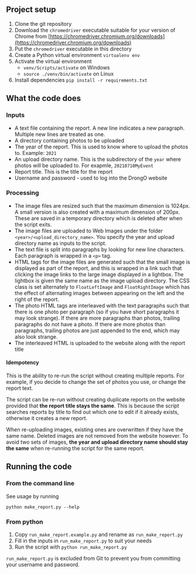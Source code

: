 ## Project setup
1. Clone the git repository
1. Download the `chromedriver` executable suitable for your version of Chrome from [https://chromedriver.chromium.org/downloads](https://chromedriver.chromium.org/downloads)
1. Put the `chromedriver` executable in this directory
1. Create a Python virtual environment `virtualenv env`
1. Activate the virtual environment 
   * `venv/Scripts/activate` on Windows
   * `source ./venv/bin/activate` on Linux
1. Install dependencies `pip install -r requirements.txt`

## What the code does
### Inputs
* A text file containing the report. A new line indicates a new paragraph. Multiple new lines are treated as one.
* A directory containing photos to be uploaded
* The year of the report. This is used to know where to upload the photos to. Example: `2021`
* An upload directory name. This is the subdirectory of the `year` where photos will be uploaded to. For exapmle, `20210710MyEvent`
* Report title. This is the title for the report
* Username and password - used to log into the DrongO website

### Processing
* The image files are resized such that the maximum dimension is 1024px. A small version is also created with a maximum dimension of 200px. These are saved in a temporary directory which is deleted after when the script exits.
* The image files are uploaded to Web Images under the folder `<year>/<upload_directory_name>`. You specify the year and upload directory name as inputs to the script.
* The text file is split into paragraphs by looking for new line characters. Each paragraph is wrapped in a `<p>` tag.
* HTML tags for the image files are generated such that the small image is displayed as part of the report, and this is wrapped in a link such that clicking the image links to the large image displayed in a lightbox. The lightbox is given the same name as the image upload directory. The CSS class is set alternately to `FloatLeftImage` and `FloatRightImage` which has the effect of alternating images between appearing on the left and the right of the report.
* The photo HTML tags are interleaved with the text paragraphs such that there is one photo per paragraph (so if you have short paragraphs it may look strange). If there are more paragraphs than photos, trailing paragraphs do not have a photo. If there are more photos than paragraphs, trailing photos are just appended to the end, which may also look strange. 
* The interleaved HTML is uploaded to the website along with the report title

#### Idempotency
This is the ability to re-run the script without creating multiple reports. For example, if you decide to change the set of photos you use, or change the report text.

The script can be re-run without creating duplicate reports on the website provided that **the report title stays the same**. This is because the script searches reports by title to find out which one to edit if it already exists, otherwise it creates a new report.

When re-uploading images, existing ones are overwritten if they have the same name. Deleted images are not removed from the website however. To avoid two sets of images, **the year and upload directory name should stay the same** when re-running the script for the same report.

## Running the code

### From the command line
See usage by running 
```shell
python make_report.py --help
```

### From python
1. Copy `run_make_report.example.py` and rename as `run_make_report.py`
1. Fill in the inputs in `run_make_report.py` to suit your needs
1. Run the script with `python run_make_report.py`

`run_make_report.py` is excluded from Git to prevent you from committing your username and password.
